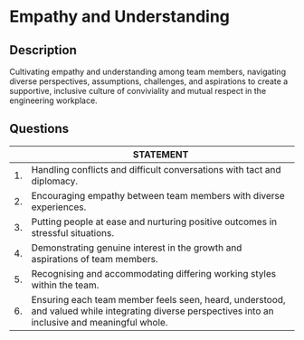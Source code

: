 # Empathy and Understanding

## Description
Cultivating empathy and understanding among team members, navigating diverse perspectives, assumptions, challenges, and aspirations to create a supportive, inclusive culture of conviviality and mutual respect in the engineering workplace.

## Questions

| | STATEMENT  	|
| ---	| ---	|
| 1. | Handling conflicts and difficult conversations with tact and diplomacy.	|
| 2. | Encouraging empathy between team members with diverse experiences. |
| 3. | Putting people at ease and nurturing positive outcomes in stressful situations. |
| 4. | Demonstrating genuine interest in the growth and aspirations of team members. |
| 5. | Recognising and accommodating differing working styles within the team. |
| 6. | Ensuring each team member feels seen, heard, understood, and valued while integrating diverse perspectives into an inclusive and meaningful whole. |
